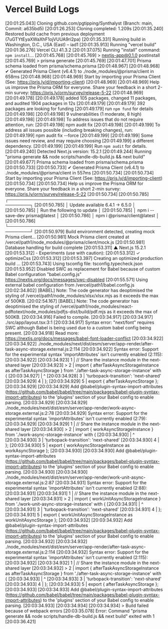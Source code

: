 # Vercel Build Logs

[20:01:25.043] Cloning github.com/pgtipping/Synthalyst (Branch: main, Commit: a635bd5)
[20:01:26.253] Cloning completed: 1.209s
[20:01:35.240] Restored build cache from previous deployment (7uGTYtEyaXWaXhF1ojVUUA9ri2pa)
[20:01:35.331] Running build in Washington, D.C., USA (East) – iad1
[20:01:35.913] Running "vercel build"
[20:01:36.276] Vercel CLI 41.3.2
[20:01:37.075] Running "install" command: `npm install`...
[20:01:45.768]
[20:01:45.769] > nextjs-app@0.1.0 postinstall
[20:01:45.769] > prisma generate
[20:01:45.769]
[20:01:47.701] Prisma schema loaded from prisma/schema.prisma
[20:01:48.967]
[20:01:48.968] ✔ Generated Prisma Client (v6.4.1) to ./node_modules/@prisma/client in 658ms
[20:01:48.968]
[20:01:48.969] Start by importing your Prisma Client (See: https://pris.ly/d/importing-client)
[20:01:48.969]
[20:01:48.969] Help us improve the Prisma ORM for everyone. Share your feedback in a short 2-min survey: https://pris.ly/orm/survey/release-5-22
[20:01:48.969]
[20:01:49.178]
[20:01:49.178] added 105 packages, changed 11 packages, and audited 1904 packages in 12s
[20:01:49.179]
[20:01:49.179] 392 packages are looking for funding
[20:01:49.179] run `npm fund` for details
[20:01:49.198]
[20:01:49.198] 9 vulnerabilities (1 moderate, 8 high)
[20:01:49.198]
[20:01:49.198] To address issues that do not require attention, run:
[20:01:49.198] npm audit fix
[20:01:49.198]
[20:01:49.199] To address all issues possible (including breaking changes), run:
[20:01:49.199] npm audit fix --force
[20:01:49.199]
[20:01:49.199] Some issues need review, and may require choosing
[20:01:49.199] a different dependency.
[20:01:49.199]
[20:01:49.199] Run `npm audit` for details.
[20:01:49.240] Detected Next.js version: 15.2.1
[20:01:49.244] Running "prisma generate && node scripts/handle-db-build.js && next build"
[20:01:49.677] Prisma schema loaded from prisma/schema.prisma
[20:01:50.733]
[20:01:50.733] ✔ Generated Prisma Client (v6.4.1) to ./node_modules/@prisma/client in 557ms
[20:01:50.734]
[20:01:50.734] Start by importing your Prisma Client (See: https://pris.ly/d/importing-client)
[20:01:50.734]
[20:01:50.734] Help us improve the Prisma ORM for everyone. Share your feedback in a short 2-min survey: https://pris.ly/orm/survey/release-5-22
[20:01:50.734]
[20:01:50.785] ┌─────────────────────────────────────────────────────────┐
[20:01:50.785] │ Update available 6.4.1 -> 6.5.0 │
[20:01:50.785] │ Run the following to update │
[20:01:50.785] │ npm i --save-dev prisma@latest │
[20:01:50.786] │ npm i @prisma/client@latest │
[20:01:50.786] └─────────────────────────────────────────────────────────┘
[20:01:50.979] Build environment detected, creating mock Prisma client...
[20:01:50.981] Mock Prisma client created at /vercel/path1/node_modules/@prisma/client/mock.js
[20:01:50.981] Database handling for build complete
[20:01:53.311] ▲ Next.js 15.2.1
[20:01:53.312] - Experiments (use with caution):
[20:01:53.312] ✓ optimizeCss
[20:01:53.312]
[20:01:53.397] Creating an optimized production build ...
[20:01:53.743] Using tsconfig file: tsconfig.typecheck.json
[20:01:53.952] Disabled SWC as replacement for Babel because of custom Babel configuration "babel.config.js" https://nextjs.org/docs/messages/swc-disabled
[20:01:55.571] Using external babel configuration from /vercel/path1/babel.config.js
[20:02:34.802] [BABEL] Note: The code generator has deoptimised the styling of /vercel/path1/node_modules/xlsx/xlsx.mjs as it exceeds the max of 500KB.
[20:02:54.167] [BABEL] Note: The code generator has deoptimised the styling of /vercel/path1/node_modules/react-pdftotext/node_modules/pdfjs-dist/build/pdf.mjs as it exceeds the max of 500KB.
[20:03:34.916] Failed to compile.
[20:03:34.917]
[20:03:34.917] ./src/app/layout.tsx:3:1
[20:03:34.917] Syntax error: "next/font" requires SWC although Babel is being used due to a custom babel config being present.
[20:03:34.918] Read more: https://nextjs.org/docs/messages/babel-font-loader-conflict
[20:03:34.922]
[20:03:34.922] ./node_modules/next/dist/esm/server/app-render/after-task-async-storage.external.js:2:114
[20:03:34.922] Syntax error: Support for the experimental syntax 'importAttributes' isn't currently enabled (2:115):
[20:03:34.922]
[20:03:34.923] 1 | // Share the instance module in the next-shared layer
[20:03:34.923] > 2 | import { afterTaskAsyncStorageInstance as afterTaskAsyncStorage } from './after-task-async-storage-instance' with {
[20:03:34.927] | ^
[20:03:34.928] 3 | 'turbopack-transition': 'next-shared'
[20:03:34.929] 4 | };
[20:03:34.929] 5 | export { afterTaskAsyncStorage };
[20:03:34.929]
[20:03:34.929] Add @babel/plugin-syntax-import-attributes (https://github.com/babel/babel/tree/main/packages/babel-plugin-syntax-import-attributes) to the 'plugins' section of your Babel config to enable parsing.
[20:03:34.929]
[20:03:34.929] ./node_modules/next/dist/esm/server/app-render/work-async-storage.external.js:2:78
[20:03:34.929] Syntax error: Support for the experimental syntax 'importAttributes' isn't currently enabled (2:79):
[20:03:34.929]
[20:03:34.929] 1 | // Share the instance module in the next-shared layer
[20:03:34.930] > 2 | import { workAsyncStorageInstance } from './work-async-storage-instance' with {
[20:03:34.930] | ^
[20:03:34.930] 3 | 'turbopack-transition': 'next-shared'
[20:03:34.930] 4 | };
[20:03:34.930] 5 | export { workAsyncStorageInstance as workAsyncStorage };
[20:03:34.930]
[20:03:34.930] Add @babel/plugin-syntax-import-attributes (https://github.com/babel/babel/tree/main/packages/babel-plugin-syntax-import-attributes) to the 'plugins' section of your Babel config to enable parsing.
[20:03:34.930]
[20:03:34.930] ./node_modules/next/dist/esm/server/app-render/work-unit-async-storage.external.js:2:87
[20:03:34.931] Syntax error: Support for the experimental syntax 'importAttributes' isn't currently enabled (2:88):
[20:03:34.931]
[20:03:34.931] 1 | // Share the instance module in the next-shared layer
[20:03:34.931] > 2 | import { workUnitAsyncStorageInstance } from './work-unit-async-storage-instance' with {
[20:03:34.931] | ^
[20:03:34.931] 3 | 'turbopack-transition': 'next-shared'
[20:03:34.931] 4 | };
[20:03:34.931] 5 | export { workUnitAsyncStorageInstance as workUnitAsyncStorage };
[20:03:34.932]
[20:03:34.932] Add @babel/plugin-syntax-import-attributes (https://github.com/babel/babel/tree/main/packages/babel-plugin-syntax-import-attributes) to the 'plugins' section of your Babel config to enable parsing.
[20:03:34.932]
[20:03:34.932] ./node_modules/next/dist/esm/server/app-render/after-task-async-storage.external.js:2:114
[20:03:34.932] Syntax error: Support for the experimental syntax 'importAttributes' isn't currently enabled (2:115):
[20:03:34.932]
[20:03:34.932] 1 | // Share the instance module in the next-shared layer
[20:03:34.932] > 2 | import { afterTaskAsyncStorageInstance as afterTaskAsyncStorage } from './after-task-async-storage-instance' with {
[20:03:34.933] | ^
[20:03:34.933] 3 | 'turbopack-transition': 'next-shared'
[20:03:34.933] 4 | };
[20:03:34.933] 5 | export { afterTaskAsyncStorage };
[20:03:34.933]
[20:03:34.933] Add @babel/plugin-syntax-import-attributes (https://github.com/babel/babel/tree/main/packages/babel-plugin-syntax-import-attributes) to the 'plugins' section of your Babel config to enable parsing.
[20:03:34.933]
[20:03:34.934]
[20:03:34.934] > Build failed because of webpack errors
[20:03:35.078] Error: Command "prisma generate && node scripts/handle-db-build.js && next build" exited with 1
[20:03:36.421]
